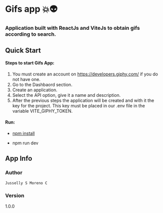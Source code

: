 # Gifs app :boom::alien:

### Application built with ReactJs and ViteJs to obtain gifs according to search.



## Quick Start

#### Steps to start Gifs App:

  1. You must create an account on https://developers.giphy.com/ if you do not have one.
  2. Go to the Dashbaord section.
  3. Create an application.
  4. Select the API option, give it a name and description.
  5. After the previous steps the application will be created and with it the key for the project. This key must be placed in our .env file in the variable VITE_GIPHY_TOKEN.

#### Run:
- [npm install](https://www.npmjs.com/get-npm)

- npm run dev

## App Info

### Author

```Jusselly S Moreno C```

### Version

1.0.0